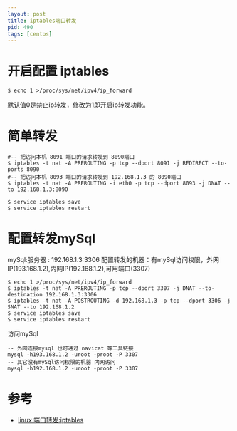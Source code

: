 ```yaml
---
layout: post
title: iptables端口转发
pid: 490
tags: [centos]
---
```


# 开启配置 iptables

```shell
$ echo 1 >/proc/sys/net/ipv4/ip_forward
```

默认值0是禁止ip转发，修改为1即开启ip转发功能。

# 简单转发

```shell
#-- 把访问本机 8091 端口的请求转发到 8090端口
$ iptables -t nat -A PREROUTING -p tcp --dport 8091 -j REDIRECT --to-ports 8090
#-- 把访问本机 8093 端口的请求转发到 192.168.1.3 的 8090端口
$ iptables -t nat -A PREROUTING -i eth0 -p tcp --dport 8093 -j DNAT --to 192.168.1.3:8090

$ service iptables save
$ service iptables restart
```

# 配置转发mySql

mySql:服务器 : 192.168.1.3:3306
配置转发的机器：有mySql访问权限，外网IP(193.168.1.2),内网IP(192.168.1.2),可用端口(3307)

```shell
$ echo 1 >/proc/sys/net/ipv4/ip_forward
$ iptables -t nat -A PREROUTING -p tcp --dport 3307 -j DNAT --to-destination 192.168.1.3:3306
$ iptables -t nat -A POSTROUTING -d 192.168.1.3 -p tcp --dport 3306 -j SNAT --to 192.168.1.2
$ service iptables save
$ service iptables restart
```

访问mySql

```shell
-- 外网连接mysql 也可通过 navicat 等工具链接
mysql -h193.168.1.2 -uroot -proot -P 3307
-- 其它没有mySql访问权限的机器 内网访问
mysql -h192.168.1.2 -uroot -proot -P 3307
```

# 参考
+ [linux 端口转发:iptables](https://www.jianshu.com/p/c35e7637e09b)
